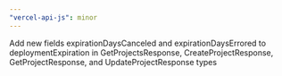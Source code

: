 ```yaml
---
"vercel-api-js": minor
---
```


Add new fields expirationDaysCanceled and expirationDaysErrored to deploymentExpiration in GetProjectsResponse, CreateProjectResponse, GetProjectResponse, and UpdateProjectResponse types